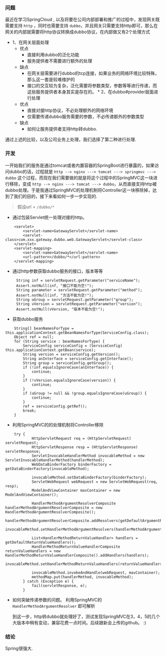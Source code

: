 ### 问题
最近在学习SpringCloud , 以及将要在公司内部部署和推广的过程中，发现网关既需要支持 `http` ，同时也需要支持 `dubbo`，并且网关只需要支持http即可，那么在网关的内部就需要将http协议转换成dubbo协议，在内部做又有2个处理方式
    
  *   1、在网关层面处理
      * 优点
           *   直接利用dubbo的泛化功能
           *   服务提供者不需要进行额外的处理
       * 缺点
           *   在网关层需要进行dubbo的tcp连接，如果业务的网络环境比较特殊，那么这一套是较难维护的
           *   接口的交互较为复杂，泛化需要将参数类型，参数等等进行传递，而这些服务提供者本身其实是存在的。
    *   2、在dubbo#provider层面进行处理
        * 优点
           *   直接对接http协议，不必处理额外的网络环境
           *   仅需要传递dubbo服务需要的参数，不必传递额外的参数类型
        * 缺点
           *   如何让服务提供者支持http转dubbo.
    

通过上述的比较，以及公司业务上处理，我们选择了第二种进行处理.
    
### 开发

一开始我们的服务是通过tomcat或者内置容器的SpringBoot进行暴露的，如果访问dubbo的话，过程就是 `http --> nginx ---> tomcat ---> springmvc ---> dubbo` 这个过程，而现在我们需要做的就是将这个过程中的SpringMVC这一块进行移除，变成 `http --> nginx ---> tomcat ---> dubbo`，从而直接支持http被dubbo处理。于是我通过SpringMVC的处理机制将Controller这一块移除掉，达到了我们的目的，接下来看如何一步一步实现的.
    
> 假设url = `/dubbo/*`

   *    通过包装Servlet统一处理对接的http。

```text
    <servlet>
        <servlet-name>GatewayServlet</servlet-name>
        <servlet-class>com.xxx.gateway.dubbo.web.GatewayServlet</servlet-class>
    </servlet>
    <servlet-mapping>
        <servlet-name>GatewayServlet</servlet-name>
        <url-pattern>/dubbo/*</url-pattern>
    </servlet-mapping>    
```

   *    通过http参数获取dubbo服务的接口，版本等等
   
```text
     String inf = servletRequest.getParameter("serviceName");
     Assert.notNull(inf, "接口不能为空!");
     String parameter = servletRequest.getParameter("method");
     Assert.notNull(inf, "方法不能为空!");
     String uGroup = servletRequest.getParameter("group");
     String vVersion = servletRequest.getParameter("version");
     Assert.notNull(vVersion, "版本不能为空!");
```
    
   * 获取dubbo服务

```text
    String[] beanNamesForType = this.applicationContext.getBeanNamesForType(ServiceConfig.class);
    Object ref = null;
    for (String service : beanNamesForType) {
        ServiceConfig serviceConfig = (ServiceConfig) this.applicationContext.getBean(service);
        String version = serviceConfig.getVersion();
        String anInterface = serviceConfig.getInterface();
        String group = serviceConfig.getGroup();
        if (!inf.equalsIgnoreCase(anInterface)) {
            continue;
        }
        if (!vVersion.equalsIgnoreCase(version)) {
            continue;
        }
        if (uGroup != null && !group.equalsIgnoreCase(uGroup)) {
            continue;
        }
        ref = serviceConfig.getRef();
        break;
    }
```

  * 利用SpringMVC的的处理机制将Controller移除
   
```text
    try {
            HttpServletRequest req = (HttpServletRequest) servletRequest;
            HttpServletResponse resp = (HttpServletResponse) servletResponse;
            ServletInvocableHandlerMethod invocableMethod = new ServletInvocableHandlerMethod(handlerMethod);
            WebDataBinderFactory binderFactory = getDataBinderFactory(invocableMethod);

            invocableMethod.setDataBinderFactory(binderFactory);
            ServletWebRequest webRequest = new ServletWebRequest(req, resp);
            ModelAndViewContainer mavContainer = new ModelAndViewContainer();

            HandlerMethodArgumentResolverComposite handlerMethodArgumentResolverComposite = new HandlerMethodArgumentResolverComposite();
            handlerMethodArgumentResolverComposite.addResolvers(getDefaultArgumentResolvers());
            invocableMethod.setHandlerMethodArgumentResolvers(handlerMethodArgumentResolverComposite);

            List<HandlerMethodReturnValueHandler> handlers = getDefaultReturnValueHandlers();
            HandlerMethodReturnValueHandlerComposite returnValueHandlers = new HandlerMethodReturnValueHandlerComposite().addHandlers(handlers);
            invocableMethod.setHandlerMethodReturnValueHandlers(returnValueHandlers);

            invocableMethod.invokeAndHandle(webRequest, mavContainer);
            methodMap.put(handlerMethod, invocableMethod);
        } catch (Exception e) {
            fail(servletResponse, e);
        }  
```

 * 如何突破传递参数的问题。
        利用SpringMVC的 `HandlerMethodArgumentResolver` 即可解析
    
    到这一步，http转dubbo就处理好了，测试发现SpringMVC在3，4，5的几个大版本中稍有变动，兼容花费一点时间。后续跟新会上传的github。 :)

### 结论

 Spring很强大.